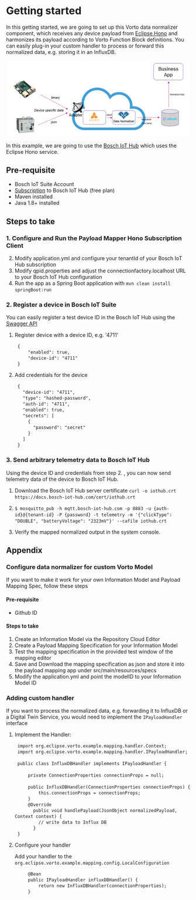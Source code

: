 # Getting started

In this getting started, we are going to set up this Vorto data normalizer component, which receives any device payload from [Eclipse Hono](https://www.eclipse.org/hono) and harmonizes its payload according to Vorto Function Block definitions. You can easily plug-in your custom handler to process or forward this normalized data, e.g. storing it in an InfluxDB.  

![](overview.png)

In this example, we are going to use the [Bosch IoT Hub](https://www.bosch-iot-suite.com/service/hub/) which uses the Eclipse Hono service. 

## Pre-requisite

* Bosch IoT Suite Account
* [Subscription](https://www.bosch-iot-suite.com/service/hub/) to Bosch IoT Hub (free plan)
* Maven installed
* Java 1.8+ installed

## Steps to take 

### 1. Configure and Run the Payload Mapper Hono Subscription Client

2. Modify application.yml and configure your tenantId of your Bosch IoT Hub subscription
3. Modify qpid.properties and adjust the connectionfactory.localhost URL to your Bosch IoT Hub configuration
4. Run the app as a Spring Boot application with `mvn clean install springBoot:run`

### 2. Register a device in Bosch IoT Suite

You can easily register a test device ID in the Bosch IoT Hub using the [Swagger API](https://apidocs.bosch-iot-suite.com)

1. Register device with a device ID, e.g. '4711'

		{
			"enabled": true,
			"device-id": "4711"
		}
	
2. Add credentials for the device

		{
		  "device-id": "4711",
		  "type": "hashed-password",
		  "auth-id": "4711",
		  "enabled": true,
		  "secrets": [
		    {
		      "password": "secret"
		    }
		  ]
		}

### 3. Send arbitrary telemetry data to Bosch IoT Hub

Using the device ID and credentials from step 2. , you can now send telemetry data of the device to Bosch IoT Hub.

1. Download the Bosch IoT Hub server certificate 
	`curl -o iothub.crt https://docs.bosch-iot-hub.com/cert/iothub.crt`

2. `$ mosquitto_pub -h mqtt.bosch-iot-hub.com -p 8883 -u {auth-id}@{tenant-id} -P {password} -t telemetry -m '{"clickType": "DOUBLE", "batteryVoltage": "2323mV"}' --cafile iothub.crt`

3. Verify the mapped normalized output in the system console.
 

## Appendix

### Configure data normalizer for custom Vorto Model

If you want to make it work for your own Information Model and Payload Mapping Spec, follow these steps

#### Pre-requisite

- Github ID

#### Steps to take

1. Create an Information Model via the Repository Cloud Editor
2. Create a Payload Mapping Specification for your Information Model
3. Test the mapping specification in the provided test window of the mapping editor
4. Save and Download the mapping specification as json and store it into the payload mapping app under src/main/resources/specs
5. Modify the application.yml and point the modelID to your Information Model ID


### Adding custom handler


If you want to process the normalized data, e.g. forwarding it to InfluxDB or a Digital Twin Service, you would need to implement the `IPayloadHandler` interface

1. Implement the Handler:

		import org.eclipse.vorto.example.mapping.handler.Context;
		import org.eclipse.vorto.example.mapping.handler.IPayloadHandler;

		public class InfluxDBHandler implements IPayloadHandler {
		
			private ConnectionProperties connectionProps = null;

			public InfluxDBHandler(ConnectionProperties connectionProps) {
				this.connectionProps = connectionProps;			
			}
			@Override
		      public void handlePayload(JsonObject normalizedPayload, Context context) {
		        // write data to Influx DB
		      }
		}

2. Configure your handler

	Add your handler to the `org.eclipse.vorto.example.mapping.config.LocalConfiguration` 
	
			@Bean
			public IPayloadHandler influxDBHandler() {
				return new InfluxDBHandler(connectionProperties);
			}